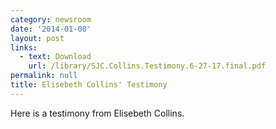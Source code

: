 ```yaml
---
category: newsroom
date: '2014-01-08'
layout: post
links:
  - text: Download
    url: /library/SJC.Collins.Testimony.6-27-17.final.pdf
permalink: null
title: Elisebeth Collins' Testimony
---
```

Here is a testimony from Elisebeth Collins.
